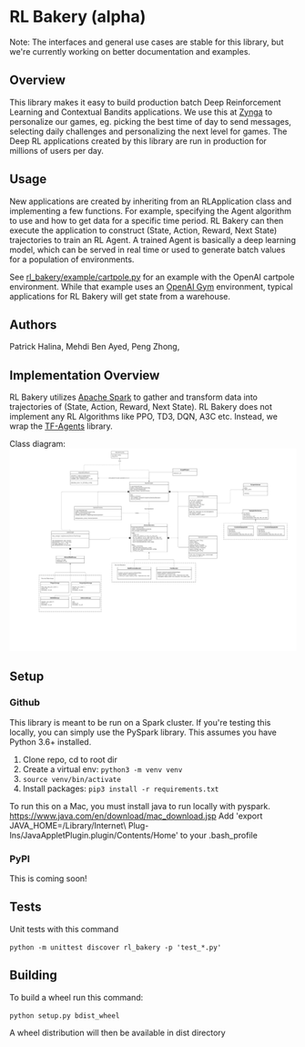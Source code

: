 # RL Bakery (alpha)
Note: The interfaces and general use cases are stable for this library, but we're currently working on better documentation and examples.

## Overview
This library makes it easy to build production batch Deep Reinforcement Learning and Contextual Bandits applications. We use this at [Zynga](http://www.zynga.com) to personalize our games, eg. picking the best time of day to send messages, selecting daily challenges and personalizing the next level for games. The Deep RL applications created by this library are run in production for millions of users per day.

## Usage
New applications are created by inheriting from an RLApplication class and implementing a few functions. For example, specifying the Agent algorithm to use and how to get data for a specific time period. RL Bakery can then execute the application to construct (State, Action, Reward, Next State) trajectories to train an RL Agent. A trained Agent is basically a deep learning model, which can  be served in real time or used to generate batch values for a population of environments.

See [rl_bakery/example/cartpole.py](rl_bakery/example/cartpole.py) for an example with the OpenAI cartpole environment. While that example uses an [OpenAI Gym](https://gym.openai.com/) environment, typical applications for RL Bakery will get state from a warehouse.

## Authors
Patrick Halina, Mehdi Ben Ayed, Peng Zhong,

## Implementation Overview
RL Bakery utilizes [Apache Spark]( https://spark.apache.org/) to gather and transform data into trajectories of (State, Action, Reward, Next State). RL Bakery does not implement any RL Algorithms like PPO, TD3, DQN, A3C etc. Instead, we wrap the [TF-Agents]( https://github.com/tensorflow/agents) library.

Class diagram:
![class_diagram](docs/rl_bakery_UML_Class.png)

 
## Setup

### Github
This library is meant to be run on a Spark cluster. If you're testing this locally, you can simply use the PySpark library.
This assumes you have Python 3.6+ installed.
1. Clone repo, cd to root dir
1. Create a virtual env: `python3 -m venv venv`
1. `source venv/bin/activate`
1. Install packages: `pip3 install -r requirements.txt`

To run this on a Mac, you must install java to run locally with pyspark.  https://www.java.com/en/download/mac_download.jsp
Add 'export JAVA_HOME=/Library/Internet\ Plug-Ins/JavaAppletPlugin.plugin/Contents/Home' to your .bash_profile

### PyPI
This is coming soon!

## Tests
Unit tests with this command

```python -m unittest discover rl_bakery -p 'test_*.py'```

## Building
To build a wheel run this command:

```python setup.py bdist_wheel```

A wheel distribution will then be available in dist directory
